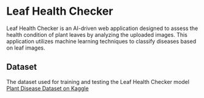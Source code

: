 # Leaf Health Checker

Leaf Health Checker is an AI-driven web application designed to assess the health condition of plant leaves by analyzing the uploaded images. This application utilizes machine learning techniques to classify diseases based on leaf images.
## Dataset

The dataset used for training and testing the Leaf Health Checker model [Plant Disease Dataset on Kaggle](https://www.kaggle.com/datasets/vasanthkumar14/plant-disease)
